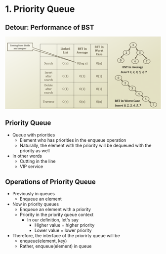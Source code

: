 # 1. Priority Queue

## Detour: Performance of BST

![](../.gitbook/assets/2019-12-23-6.36.59.png)

## Priority Queue

* Queue with priorities
  * Element who has priorities in the enqueue operation
  * Naturally, the element with the priority will be dequeued with the priority as well
* In other words
  * Cutting in the line
  * VIP service

## Operations of Priority Queue

* Previously in queues
  * Enqueue an element
* Now in priority queues
  * Enqueue an element with a priority
  * Priority in the priority queue context
    * In our definition, let's say
      * Higher value = higher priority
      * Lower value = lower priority
* Therefore, the interface of the priorirty queue will be
  * enqueue\(element, key\)
  * Rather, enqueue\(element\) in queue

